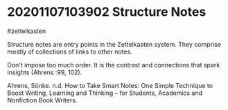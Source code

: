 # 20201107103902 Structure Notes
#zettelkasten

Structure notes are entry points in the Zettelkasten system.
They comprise mostly of collections of links to other notes.

Don't impose too much order. It is the contrast and
    connections that spark insights (Ahrens :99, 102).

Ahrens, Sönke. n.d. How to Take Smart Notes: One Simple Technique to Boost
    Writing, Learning and Thinking – for Students, Academics and Nonfiction
    Book Writers.
